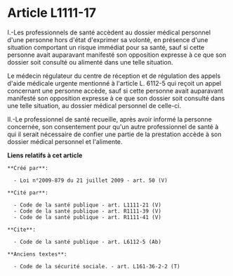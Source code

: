 # Article L1111-17

I.-Les professionnels de santé accèdent au dossier médical personnel d'une personne hors d'état d'exprimer sa volonté, en
présence d'une situation comportant un risque immédiat pour sa santé, sauf si cette personne avait auparavant manifesté son
opposition expresse à ce que son dossier soit consulté ou alimenté dans une telle situation. 

Le médecin régulateur du centre de réception et de régulation des appels d'aide médicale urgente mentionné à l'article L.
6112-5  qui reçoit un appel concernant une personne accède, sauf si cette personne avait auparavant manifesté son opposition
expresse à ce que son dossier soit consulté dans une telle situation, au dossier médical personnel de celle-ci. 

II.-Le professionnel de santé recueille, après avoir informé la personne concernée, son consentement pour qu'un autre
professionnel de santé à qui il serait nécessaire de confier une partie de la prestation accède à son dossier médical
personnel et l'alimente.

**Liens relatifs à cet article**

	**Créé par**:

	  - Loi n°2009-879 du 21 juillet 2009 - art. 50 (V)

	**Cité par**:

	  - Code de la santé publique - art. L1111-21 (V)
	  - Code de la santé publique - art. R1111-39 (V)
	  - Code de la santé publique - art. R1111-41 (V)

	**Cite**:

	  - Code de la santé publique - art. L6112-5 (Ab)

	**Anciens textes**:

	  - Code de la sécurité sociale. - art. L161-36-2-2 (T)
